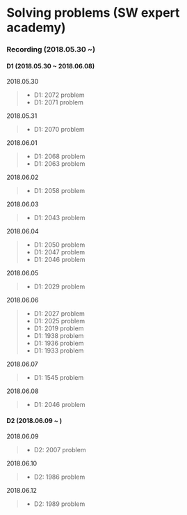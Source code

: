 # Solving problems (SW expert academy)

### Recording (2018.05.30 ~)

#### D1 (2018.05.30 ~ 2018.06.08)
2018.05.30
>- D1: 2072 problem
>- D1: 2071 problem

2018.05.31
>- D1: 2070 problem

2018.06.01
>- D1: 2068 problem
>- D1: 2063 problem

2018.06.02
>- D1: 2058 problem

2018.06.03
>- D1: 2043 problem

2018.06.04
>- D1: 2050 problem
>- D1: 2047 problem
>- D1: 2046 problem

2018.06.05
>- D1: 2029 problem

2018.06.06
>- D1: 2027 problem
>- D1: 2025 problem
>- D1: 2019 problem
>- D1: 1938 problem
>- D1: 1936 problem
>- D1: 1933 problem

2018.06.07
>- D1: 1545 problem

2018.06.08
>- D1: 2046 problem

#### D2 (2018.06.09 ~ )
2018.06.09
>- D2: 2007 problem

2018.06.10
>- D2: 1986 problem

2018.06.12
>- D2: 1989 problem
